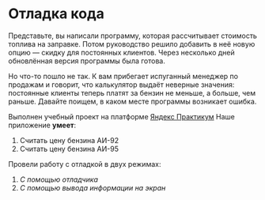 # Отладка кода


Представьте, вы написали программу, которая рассчитывает стоимость топлива на заправке. Потом руководство решило добавить в неё новую опцию — скидку для постоянных клиентов. Через несколько дней обновлённая версия программы была готова.

Но что-то пошло не так. К вам прибегает испуганный менеджер по продажам и говорит, что калькулятор выдаёт неверные значения: постоянные клиенты теперь платят за бензин не меньше, а больше, чем раньше. Давайте поищем, в каком месте программы возникает ошибка.

Выполнен учебный проект на платформе [Яндекс Практикум](https://practicum.yandex.ru/trainer/java-developer/lesson/069e5c87-3439-4f8a-8b1a-3cf241567bf8/)
Наше приложение **умеет**:
1. Считать цену бензина АИ-92
2. Считать цену бензина АИ-95

Провели работу с отладкой в двух режимах: 
1. *С помощью отладчика*
2. *С помощью вывода информации на экран*
